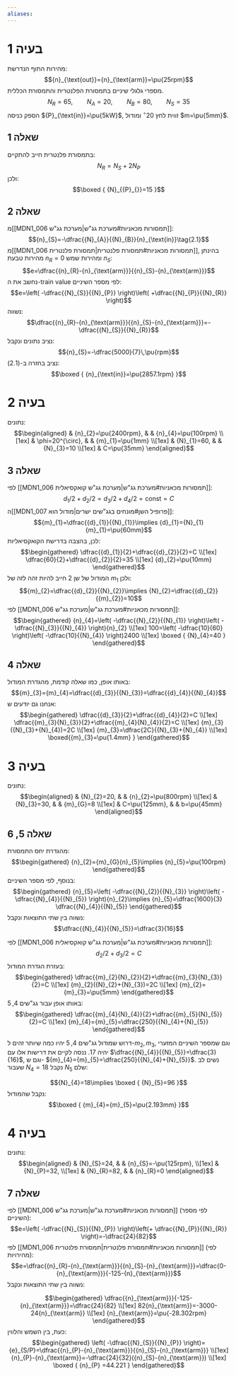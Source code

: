 ```yaml
---
aliases:
---
```

# בעיה 1
מהירות התוף הנדרשת:
$${n}_{\text{out}}={n}_{\text{arm}}=\pu{25rpm}$$
מספרי גלגלי שיניים בתמסורת הפלנטרית והתמסורת הכללית.
$${N}_{R}=65,\qquad {N}_{A}=20,\qquad {N}_{B}=80,\qquad {N}_{S}=35$$
הספק כניסה ${P}_{\text{in}}=\pu{5kW}$, זווית לחץ $20^{\circ}$ ומודול $m=\pu{5mm}$.

## שאלה 1
בתמסורת פלנטרית חייב להתקיים:
$${N}_{R}={N}_{S}+2{N}_{P}$$
ולכן:
$$\boxed {
{N}_{{P}_{}}=15
 }$$
## שאלה 2
 מ[[MDN1_006 תמסורות מכאניות#מערכת גג"ש|מערכת גג"ש]]:
 $${n}_{S}=-\dfrac{{N}_{A}}{{N}_{B}}{n}_{\text{in}}\tag{2.1}$$
 מ[[MDN1_006 תמסורות מכאניות#תמסורת פלנטרית|תמסורת פלנטרית]], בהינתן מהירות טבעת ${n}_{R}=0$ ומהירות שמש ${n}_{S}$:
 $$e=\dfrac{{n}_{R}-{n}_{\text{arm}}}{{n}_{S}-{n}_{\text{arm}}}$$
 נחשב את ה-train value לפי מספר השיניים:
 $$e=\left( -\dfrac{{N}_{S}}{{N}_{P}} \right)\left( +\dfrac{{N}_{P}}{{N}_{R}} \right)$$
 נשווה:
 $$\dfrac{{n}_{R}-{n}_{\text{arm}}}{{n}_{S}-{n}_{\text{arm}}}=-\dfrac{{N}_{S}}{{N}_{R}}$$
 נציב נתונים ונקבל:
 $${n}_{S}=-\dfrac{5000}{7}\,\pu{rpm}$$
 נציב בחזרה ב-$(\text{2.1})$:
 $$\boxed {
{n}_{\text{in}}=\pu{2857.1rpm}
 }$$
# בעיה 2
נתונים:
$$\begin{aligned}
 & {n}_{2}=\pu{2400rpm}, &  & {n}_{4}=\pu{100rpm} \\[1ex]
 & \phi=20^{\circ}, &  & {m}_{1}=\pu{1mm}  \\[1ex]
 & {N}_{1}=60, &  & {N}_{3}=10 \\[1ex]
 & C=\pu{35mm}
\end{aligned}$$
## שאלה 3
לפי [[MDN1_006 תמסורות מכאניות#מערכת גג"ש|מערכת גג"ש קואקסיאלית]]:
$${d}_{1}/2+{d}_{2}/2={d}_{3}/2+{d}_{4}/2=\text{const} =C$$
ה[[MDN1_007 פרופיל השן#מונחים בגג"שים ישרים|מודול הוא]]:
$${m}_{1}=\dfrac{{d}_{1}}{{N}_{1}}\implies {d}_{1}={N}_{1}{m}_{1}=\pu{60mm}$$
לכן, בהצבה בדרישת הקואקסיאליות:
$$\begin{gathered}
\dfrac{{d}_{1}}{2}+\dfrac{{d}_{2}}{2}=C \\[1ex]
\dfrac{60}{2}+\dfrac{{d}_{2}}{2}=35 \\[1ex]
{d}_{2}=\pu{10mm}
\end{gathered}$$
המודול של שן $2$ חייב להיות זהה לזה של ${m}_{1}$ ולכן:
$${m}_{2}=\dfrac{{d}_{2}}{{N}_{2}}\implies {N}_{2}=\dfrac{{d}_{2}}{{m}_{2}}=10$$
לפי [[MDN1_006 תמסורות מכאניות#מערכת גג"ש|מערכת גג"ש]]:
$$\begin{gathered}
{n}_{4}=\left( -\dfrac{{N}_{2}}{{N}_{1}} \right)\left( -\dfrac{{N}_{3}}{{N}_{4}} \right){n}_{2} \\[1ex]
100=\left( -\dfrac{10}{60} \right)\left( -\dfrac{10}{{N}_{4}} \right)2400 \\[1ex]
\boxed {
{N}_{4}=40
 }
\end{gathered}$$

## שאלה 4
באותו אופן, כמו שאלה קודמת, מהגדרת המודול:
$${m}_{3}={m}_{4}=\dfrac{{d}_{3}}{{N}_{3}}=\dfrac{{d}_{4}}{{N}_{4}}$$
אנחנו גם יודעים ש:
$$\begin{gathered}
\dfrac{{d}_{3}}{2}+\dfrac{{d}_{4}}{2}=C \\[1ex]
\dfrac{{m}_{3}{N}_{3}}{2}+\dfrac{{m}_{4}{N}_{4}}{2}=C \\[1ex]
{m}_{3}({N}_{3}+{N}_{4})=2C \\[1ex]
{m}_{3}=\dfrac{2C}{{N}_{3}+{N}_{4}} \\[1ex]
\boxed{{m}_{3}=\pu{1.4mm} }
\end{gathered}$$

# בעיה 3
נתונים:
$$\begin{aligned}
 & {N}_{2}=20, &  & {n}_{2}=\pu{800rpm} \\[1ex]
 & {N}_{3}=30, &  & {m}_{G}=8 \\[1ex]
 & C=\pu{125mm}, &  & b=\pu{45mm}
\end{aligned}$$
## שאלה 5, 6
מהגדרת יחס התמסורת:
$$\begin{gathered}
{n}_{2}={m}_{G}{n}_{5}\implies {n}_{5}=\pu{100rpm}
\end{gathered}$$
בנוסף, לפי מספר השיניים:
$$\begin{gathered}
{n}_{5}=\left( -\dfrac{{N}_{2}}{{N}_{3}} \right)\left( -\dfrac{{N}_{4}}{{N}_{5}} \right){n}_{2}\implies {n}_{5}=\dfrac{1600}{3} \dfrac{{N}_{4}}{{N}_{5}}
\end{gathered}$$
נשווה בין שתי התוצאות ונקבל:
$$\dfrac{{N}_{4}}{{N}_{5}}=\dfrac{3}{16}$$

לפי [[MDN1_006 תמסורות מכאניות#מערכת גג"ש|מערכת גג"ש קואקסיאלית]]:
$${d}_{2}/2+{d}_{3}/2=C$$
בעזרת הגדרת המודול:
$$\begin{gathered}
\dfrac{{m}_{2}{N}_{2}}{2}+\dfrac{{m}_{3}{N}_{3}}{2}=C \\[1ex]
{m}_{2}({N}_{2}+{N}_{3})=2C \\[1ex]
{m}_{2}={m}_{3}=\pu{5mm}
\end{gathered}$$
באותו אופן עבור גג"שים $4,5$:
$$\begin{gathered}
\dfrac{{m}_{4}{N}_{4}}{2}+\dfrac{{m}_{5}{N}_{5}}{2}=C \\[1ex]
{m}_{4}={m}_{5}=\dfrac{250}{{N}_{4}+{N}_{5}}
\end{gathered}$$

דרוש שמודול גג"שים $4,5$ יהיו כמה שיותר זהים ל-${m}_{2},{m}_{3}$, וגם שמספר השיניים המזערי יהיה $17$. ננסה לקיים את דרישות אלו עם $\dfrac{{N}_{4}}{{N}_{5}}=\dfrac{3}{16}$, וגם ש- ${m}_{4}={m}_{5}=\dfrac{250}{{N}_{4}+{N}_{5}}$. נשים לב שעבור ${N}_{4}=18$ נקבל ${N}_{5}$ שלם:

$${N}_{4}=18\implies \boxed {
{N}_{5}=96
 }$$
נקבל שהמודול:
$$\boxed {
{m}_{4}={m}_{5}=\pu{2.193mm}
 }$$

# בעיה 4

נתונים:
$$\begin{aligned}
 & {N}_{S}=24, &  & {n}_{S}=-\pu{125rpm}, \\[1ex]
 & {N}_{P}=32, \\[1ex]
 & {N}_{R}=82, &  & {n}_{R}=0
\end{aligned}$$

## שאלה 7
לפי [[MDN1_006 תמסורות מכאניות#מערכת גג"ש|מערכת גג"ש]] (לפי מספר השיניים):
$$e=\left( -\dfrac{{N}_{S}}{{N}_{P}} \right)\left(+ \dfrac{{N}_{P}}{{N}_{R}} \right)=-\dfrac{24}{82}$$
לפי [[MDN1_006 תמסורות מכאניות#תמסורת פלנטרית|תמסורת פלנטרית]] (לפי מהירויות):
$$e=\dfrac{{n}_{R}-{n}_{\text{arm}}}{{n}_{S}-{n}_{\text{arm}}}=\dfrac{0-{n}_{\text{arm}}}{-125-{n}_{\text{arm}}}$$
נשווה בין שתי התוצאות ונקבל:

$$\begin{gathered}
\dfrac{{n}_{\text{arm}}}{-125-{n}_{\text{arm}}}=\dfrac{24}{82} \\[1ex]
82{n}_{\text{arm}}=-3000-24{n}_{\text{arm}} \\[1ex]
{n}_{\text{arm}}=\pu{-28.302rpm}
\end{gathered}$$
כעת, בין השמש והלווין:
$$\begin{gathered}
\left( -\dfrac{{N}_{S}}{{N}_{P}} \right)={e}_{S/P}=\dfrac{{n}_{P}-{n}_{\text{arm}}}{{n}_{S}-{n}_{\text{arm}}} \\[1ex]
{n}_{P}-{n}_{\text{arm}}=-\dfrac{24}{32}({n}_{S}-{n}_{\text{arm}}) \\[1ex]
\boxed {
{n}_{P} =44.221 
 }
\end{gathered}$$